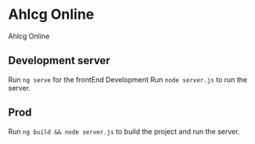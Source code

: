 # Ahlcg Online

Ahlcg Online

## Development server

Run `ng serve` for the frontEnd Development
Run `node server.js` to run the server.

## Prod

Run `ng build && node server.js` to build the project and run the server.
